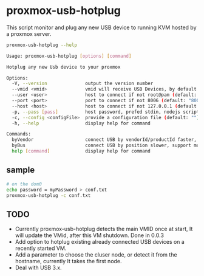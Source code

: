 # proxmox-usb-hotplug

This script monitor and plug any new USB device to running KVM hosted by a proxmox server.

```bash
proxmox-usb-hotplug --help

Usage: proxmox-usb-hotplug [options] [command]

Hotplug any new Usb device to your proxmox

Options:
  -V, --version              output the version number
  --vmid <vmid>              vmid will receive USB Devices, by default the first running VM having an hostpci0
  --user <user>              host to connect if not root@pam (default: "root@pam")
  --port <port>              port to connect if not 8006 (default: "8006")
  --host <host>              host to connect if not 127.0.0.1 (default: "127.0.0.1")
  -p, --pass [pass]          host password, prefed stdin, nodejs script can not hide password from command line
  -c, --config <configFile>  provide a configuration file (default: "")
  -h, --help                 display help for command

Commands:
  byVendor                   connect USB by vendorId/productId faster, do not support multiple identical Device
  byBus                      connect USB by position slower, support multiple identical Device
  help [command]             display help for command

```

## sample

```bash
# on the dom0
echo password = myPassword > conf.txt
proxmox-usb-hotplug -c conf.txt
```

## TODO

- Currently proxmox-usb-hotplug detects the main VMID once at start, It will update the VMid, after this VM shutdown. Done in 0.0.3
- Add option to hotplug existing already connected USB devices on a recently started VM.
- Add a parameter to choose the cluser node, or detect it from the hostname, currently It takes the first node.
- Deal with USB 3.x.
